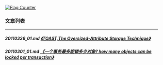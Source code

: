 <a rel="nofollow" href="http://info.flagcounter.com/h9V1"  ><img src="http://s03.flagcounter.com/count/h9V1/bg_FFFFFF/txt_000000/border_CCCCCC/columns_2/maxflags_12/viewers_0/labels_0/pageviews_0/flags_0/"  alt="Flag Counter"  border="0"  ></a>  
  
### 文章列表  
----  
##### 20110329_01.md   [《TOAST,The Oversized-Attribute Storage Technique》](20110329_01.md)  
##### 20110301_01.md   [《一个事务最多能锁多少对象? how many objects can be locked per transaction》](20110301_01.md)  
